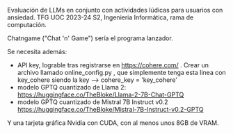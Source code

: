 Evaluación de LLMs en conjunto con actividades lúdicas para usuarios con ansiedad. TFG UOC 2023-24 S2, Ingenieria Informática, rama de computación. 

Chatngame ("Chat 'n' Game") sería el programa lanzador.

Se necesita además:
- API key, lograble tras registrarse en https://cohere.com/ .
Crear un archivo llamado online_config.py , que simplemente tenga esta linea con key_cohere siendo la key --> cohere_key = 'key_cohere'
- modelo GPTQ cuantizado de Llama 2: https://huggingface.co/TheBloke/Llama-2-7B-Chat-GPTQ
- modelo GPTQ cuantizado de Mistral 7B Instruct v0.2 https://huggingface.co/TheBloke/Mistral-7B-Instruct-v0.2-GPTQ

Y una tarjeta gráfica Nvidia con CUDA, con al menos unos 8GB de VRAM.
